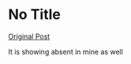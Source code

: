 # No Title

[Original Post](https://discourse.onlinedegree.iitm.ac.in/t/169029/544)

<p>It is showing absent in mine as well</p>